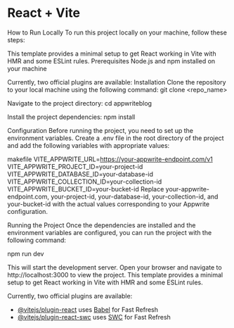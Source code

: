 # React + Vite

How to Run Locally
To run this project locally on your machine, follow these steps:

This template provides a minimal setup to get React working in Vite with HMR and some ESLint rules.
Prerequisites
Node.js and npm installed on your machine

Currently, two official plugins are available:
Installation
Clone the repository to your local machine using the following command:
git clone <repo_name>

Navigate to the project directory:
cd appwriteblog

Install the project dependencies:
npm install

Configuration
Before running the project, you need to set up the environment variables. Create a .env file in the root directory of the project and add the following variables with appropriate values:

makefile
VITE_APPWRITE_URL=https://your-appwrite-endpoint.com/v1
VITE_APPWRITE_PROJECT_ID=your-project-id
VITE_APPWRITE_DATABASE_ID=your-database-id
VITE_APPWRITE_COLLECTION_ID=your-collection-id
VITE_APPWRITE_BUCKET_ID=your-bucket-id
Replace your-appwrite-endpoint.com, your-project-id, your-database-id, your-collection-id, and your-bucket-id with the actual values corresponding to your Appwrite configuration.

Running the Project
Once the dependencies are installed and the environment variables are configured, you can run the project with the following command:

npm run dev

This will start the development server. Open your browser and navigate to http://localhost:3000 to view the project.
This template provides a minimal setup to get React working in Vite with HMR and some ESLint rules.

Currently, two official plugins are available:

- [@vitejs/plugin-react](https://github.com/vitejs/vite-plugin-react/blob/main/packages/plugin-react/README.md) uses [Babel](https://babeljs.io/) for Fast Refresh
- [@vitejs/plugin-react-swc](https://github.com/vitejs/vite-plugin-react-swc) uses [SWC](https://swc.rs/) for Fast Refresh
